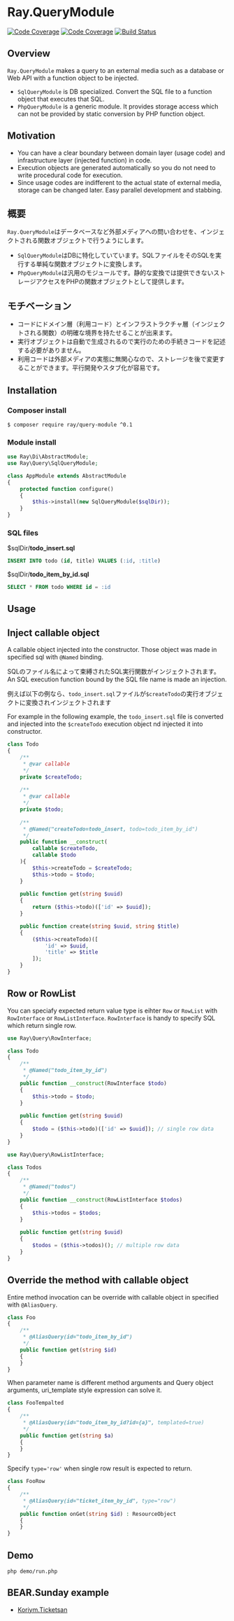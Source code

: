 # Ray.QueryModule
[![Code Coverage](https://scrutinizer-ci.com/g/bearsunday/BEAR.QueryRepository/badges/coverage.png?b=1.x)](https://scrutinizer-ci.com/g/bearsunday/BEAR.QueryRepository/?branch=1.x)
[![Code Coverage](https://scrutinizer-ci.com/g/bearsunday/BEAR.QueryRepository/badges/coverage.png?b=1.x)](https://scrutinizer-ci.com/g/bearsunday/BEAR.QueryRepository/?branch=1.x)
[![Build Status](https://travis-ci.org/ray-di/Ray.QueryModule.svg?branch=1.x)](https://travis-ci.org/ray-di/Ray.QueryModule)

## Overview

`Ray.QueryModule` makes a query to an external media such as a database or Web API with a function object to be injected.

 * `SqlQueryModule` is DB specialized. Convert the SQL file to a function object that executes that SQL.
 * `PhpQueryModule` is a generic module. It provides storage access which can not be provided by static conversion by PHP function object.


## Motivation

 * You can have a clear boundary between domain layer (usage code) and infrastructure layer (injected function) in code.
 * Execution objects are generated automatically so you do not need to write procedural code for execution.
 * Since usage codes are indifferent to the actual state of external media, storage can be changed later. Easy parallel development and stabbing.

## 概要

`Ray.QueryModule`はデータベースなど外部メディアへの問い合わせを、インジェクトされる関数オブジェクトで行うようにします。

 * `SqlQueryModule`はDBに特化していています。SQLファイルをそのSQLを実行する単純な関数オブジェクトに変換します。
 * `PhpQueryModule`は汎用のモジュールです。静的な変換では提供できないストレージアクセスをPHPの関数オブジェクトとして提供します。

## モチベーション

 * コードにドメイン層（利用コード）とインフラストラクチャ層（インジェクトされる関数）の明確な境界を持たせることが出来ます。
 * 実行オブジェクトは自動で生成されるので実行のための手続きコードを記述する必要がありません。
 * 利用コードは外部メディアの実態に無関心なので、ストレージを後で変更することができます。平行開発やスタブ化が容易です。


## Installation

### Composer install

    $ composer require ray/query-module ^0.1
 
### Module install

```php
use Ray\Di\AbstractModule;
use Ray\Query\SqlQueryModule;

class AppModule extends AbstractModule
{
    protected function configure()
    {
        $this->install(new SqlQueryModule($sqlDir));
    }
}
```

### SQL files

$sqlDir/**todo_insert.sql**

```sql
INSERT INTO todo (id, title) VALUES (:id, :title)
```

$sqlDir/**todo_item_by_id.sql**

```sql
SELECT * FROM todo WHERE id = :id
```

## Usage

## Inject callable object

A callable object injected into the constructor. Those object was made in specified sql with `@Named` binding.

SQLのファイル名によって束縛されたSQL実行関数がインジェクトされます。
An SQL execution function bound by the SQL file name is made an injection.

例えば以下の例なら、`todo_insert.sql`ファイルが`$createTodo`の実行オブジェクトに変換されインジェクトされます

For example in the following example, the `todo_insert.sql` file is converted and injected into the `$createTodo` execution object nd injected it into constructor.

```php
class Todo
{
    /**
     * @var callable
     */
    private $createTodo;
    
    /**
     * @var callable
     */
    private $todo;
    
    /**
     * @Named("createTodo=todo_insert, todo=todo_item_by_id")
     */
    public function __construct(
        callable $createTodo,
        callable $todo
    ){
        $this->createTodo = $createTodo;
        $this->todo = $todo;
    }
    
    public function get(string $uuid)
    {
        return ($this->todo)(['id' => $uuid]);
    }

    public function create(string $uuid, string $title)
    {
        ($this->createTodo)([
            'id' => $uuid,
            'title' => $title
        ]);
    }
}
```
## Row or RowList

You can speciafy expected return value type is eihter `Row` or `RowList` with `RowInterface` or `RowListInterface`. 
`RowInterface` is handy to specify SQL which return single row.

```php
use Ray\Query\RowInterface;

class Todo
{
    /**
     * @Named("todo_item_by_id")
     */
    public function __construct(RowInterface $todo)
    {
        $this->todo = $todo;
    }
    
    public function get(string $uuid)
    {
        $todo = ($this->todo)(['id' => $uuid]); // single row data
    }
}
```

```php
use Ray\Query\RowListInterface;

class Todos
{
    /**
     * @Named("todos")
     */
    public function __construct(RowListInterface $todos)
    {
        $this->todos = $todos;
    }
    
    public function get(string $uuid)
    {
        $todos = ($this->todos)(); // multiple row data
    }
}
```

## Override the method with callable object

Entire method invocation can be override with callable object in specified with `@AliasQuery`.

```php
class Foo
{
    /**
     * @AliasQuery(id="todo_item_by_id")
     */
    public function get(string $id)
    {
    }
}
```

When parameter name is different method arguments and Query object arguments, uri_template style expression can solve it.

```php
class FooTempalted
{
    /**
     * @AliasQuery(id="todo_item_by_id?id={a}", templated=true)
     */
    public function get(string $a)
    {
    }
}
```

Specify `type='row'` when single row result is expected to return.

```php
class FooRow
{
    /**
     * @AliasQuery(id="ticket_item_by_id", type="row")
     */
    public function onGet(string $id) : ResourceObject
    {
    }
}
```

## Demo

```
php demo/run.php
```

## BEAR.Sunday example

 * [Koriym.Ticketsan](https://github.com/koriym/Koriym.TicketSan/blob/master/src/Resource/App/Ticket.php)

